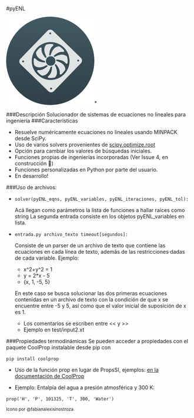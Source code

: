 #pyENL

<img src="GUI/imgs/icon240.png">*

###Descripción
Solucionador de sistemas de ecuaciones no lineales para ingeniería
###Características
- Resuelve numéricamente ecuaciones no lineales usando MINPACK desde SciPy.
- Uso de varios solvers provenientes de [scipy.optimize.root](https://docs.scipy.org/doc/scipy/reference/generated/scipy.optimize.root.html#scipy.optimize.root)
- Opción para cambiar los valores de búsquedas iniciales.
- Funciones propias de ingenierías incorporadas (Ver Issue 4, en construcción 💪)
- Funciones personalizadas en Python por parte del usuario.
- En desarrollo!

###Uso de archivos:
- <pre><code>solver(pyENL_eqns, pyENL_variables, pyENL_iteraciones, pyENL_tol):</code></pre>
    Acá llegan como parámetros la lista de funciones a hallar raíces como string
    La segunda entrada consiste en los objetos pyENL_variables en lista.
- <pre><code>entrada.py archivo_texto timeout[segundos]:</code></pre>
  Consiste de un parser de un archivo de texto que contiene las ecuaciones en
  cada línea de texto, además de las restricciones dadas de cada variable.
  Ejemplo:
    - x^2+y^2 = 1
    - y = 2*x - 5
    - {x, 1, -5, 5}

  En este caso se busca solucionar las dos primeras ecuaciones contenidas en un
  archivo de texto con la condición de que x se encuentre entre -5 y 5, así como
  que el valor inicial de suposición de x es 1.

  - Los comentarios se escriben entre << y >>
  - Ejemplo en test/input2.xt

###Propiedades termodinámicas
Se pueden acceder a propiedades con el paquete CoolProp instalable desde pip con
<pre><code>pip install coolprop</code></pre>
- Uso de la función prop en lugar de PropsSI, ejemplos: [en la documentación de CoolProp](http://www.coolprop.org/coolprop/examples.html#sample-props-code)

- Ejemplo: Entalpía del agua a presión atmosférica y 300 K:
 <pre><code>prop('H', 'P', 101325, 'T', 300, 'Water')</code></pre>


<sup>Icono por @fabianalexisinostroza<sub>
